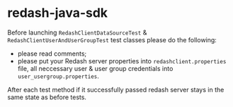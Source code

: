 # redash-java-sdk
Before launching `RedashClientDataSourceTest`  & `RedashClientUserAndUserGroupTest` test classes please do the following:
 - please read comments;
 - please put your Redash server properties into `redashclient.properties` file, all neccessary user & user group credentials into 
`user_usergroup.properties`.
  
After each test method if it successfully passed redash server stays in the same state as before tests.

